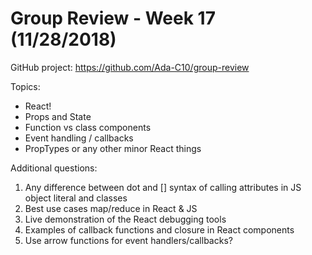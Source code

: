 # Group Review - Week 17 (11/28/2018)

GitHub project: https://github.com/Ada-C10/group-review

Topics:
* React!
* Props and State
* Function vs class components
* Event handling / callbacks
* PropTypes or any other minor React things

Additional questions:
1. Any difference between dot and [] syntax of calling attributes in JS object literal and classes
2. Best use cases map/reduce in React & JS
3. Live demonstration of the React debugging tools
4. Examples of callback functions and closure in React components
5. Use arrow functions for event handlers/callbacks?

